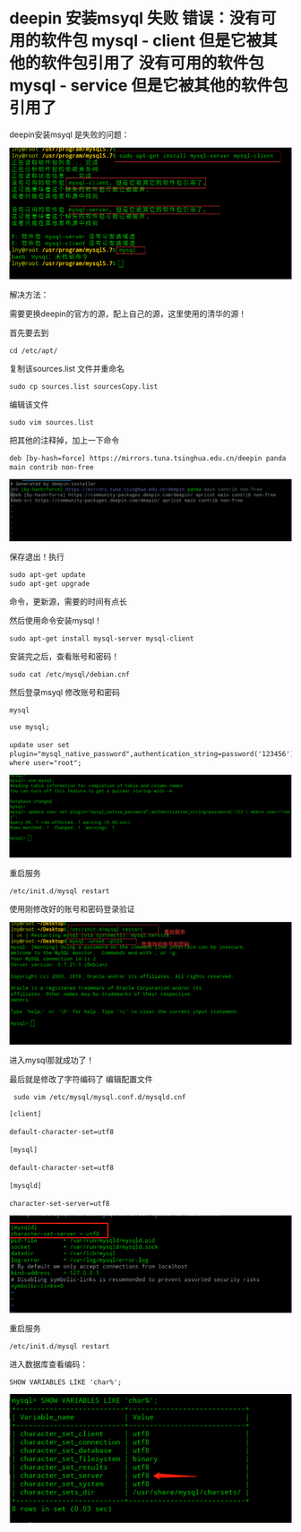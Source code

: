 # deepin 安装msyql 失败 错误：没有可用的软件包 mysql - client 但是它被其他的软件包引用了 没有可用的软件包 mysql - service 但是它被其他的软件包引用了

deepin安装msyql 是失败的问题：

![](images/2020-08-08-16-34-29.png)

解决方法：

需要更换deepin的官方的源，配上自己的源，这里使用的清华的源！

首先要去到
```
cd /etc/apt/ 
```
复制该sources.list 文件并重命名
 
```
sudo cp sources.list sourcesCopy.list
```
编辑该文件
```
sudo vim sources.list
```
把其他的注释掉，加上一下命令
```
deb [by-hash=force] https://mirrors.tuna.tsinghua.edu.cn/deepin panda main contrib non-free
```
![](images/2020-08-08-16-38-10.png)

保存退出！执行
```
sudo apt-get update  
sudo apt-get upgrade
```   
命令，更新源，需要的时间有点长

然后使用命令安装mysql！
```
sudo apt-get install mysql-server mysql-client
```
安装完之后，查看账号和密码！
```
sudo cat /etc/mysql/debian.cnf
```
然后登录msyql 修改账号和密码
```
mysql
```
```
use mysql;

update user set plugin="mysql_native_password",authentication_string=password('123456') where user="root";
```
![](images/2020-08-08-16-42-58.png)

重启服务
```
/etc/init.d/mysql restart
```
使用刚修改好的账号和密码登录验证

![](images/2020-08-08-16-43-27.png)

进入mysql那就成功了！

最后就是修改了字符编码了
编辑配置文件
```
 sudo vim /etc/mysql/mysql.conf.d/mysqld.cnf
```

```
[client]

default-character-set=utf8

[mysql]

default-character-set=utf8

[mysqld]

character-set-server=utf8
```
![](images/2020-08-08-16-44-09.png)

重启服务
```
/etc/init.d/mysql restart
```

进入数据库查看编码：
```
SHOW VARIABLES LIKE 'char%';
```
![](images/2020-08-08-16-44-38.png)
